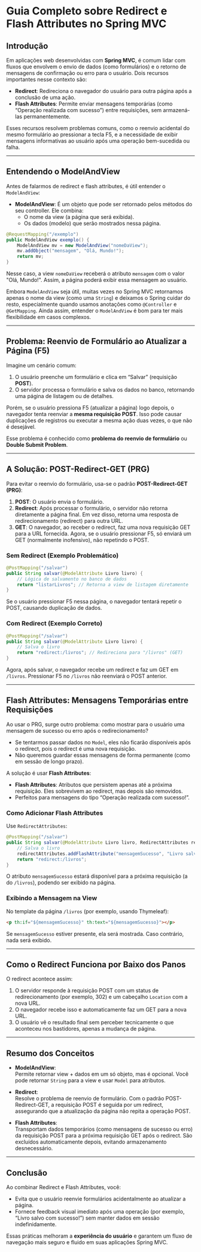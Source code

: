 # Guia Completo sobre Redirect e Flash Attributes no Spring MVC

## Introdução

Em aplicações web desenvolvidas com **Spring MVC**, é comum lidar com fluxos que envolvem o envio de dados (como formulários) e o retorno de mensagens de confirmação ou erro para o usuário. Dois recursos importantes nesse contexto são:

- **Redirect**: Redireciona o navegador do usuário para outra página após a conclusão de uma ação.
- **Flash Attributes**: Permite enviar mensagens temporárias (como “Operação realizada com sucesso”) entre requisições, sem armazená-las permanentemente.

Esses recursos resolvem problemas comuns, como o reenvio acidental do mesmo formulário ao pressionar a tecla F5, e a necessidade de exibir mensagens informativas ao usuário após uma operação bem-sucedida ou falha.

---

## Entendendo o ModelAndView

Antes de falarmos de redirect e flash attributes, é útil entender o `ModelAndView`:

- **ModelAndView**: É um objeto que pode ser retornado pelos métodos do seu controller. Ele combina:
  - O nome da view (a página que será exibida).
  - Os dados (modelo) que serão mostrados nessa página.

```java
@RequestMapping("/exemplo")
public ModelAndView exemplo() {
    ModelAndView mv = new ModelAndView("nomeDaView");
    mv.addObject("mensagem", "Olá, Mundo!");
    return mv;
}
```

Nesse caso, a view `nomeDaView` receberá o atributo `mensagem` com o valor "Olá, Mundo!". Assim, a página poderá exibir essa mensagem ao usuário.

Embora `ModelAndView` seja útil, muitas vezes no Spring MVC retornamos apenas o nome da view (como uma `String`) e deixamos o Spring cuidar do resto, especialmente quando usamos anotações como `@Controller` e `@GetMapping`. Ainda assim, entender o `ModelAndView` é bom para ter mais flexibilidade em casos complexos.

---

## Problema: Reenvio de Formulário ao Atualizar a Página (F5)

Imagine um cenário comum:

1. O usuário preenche um formulário e clica em “Salvar” (requisição **POST**).
2. O servidor processa o formulário e salva os dados no banco, retornando uma página de listagem ou de detalhes.

Porém, se o usuário pressiona F5 (atualizar a página) logo depois, o navegador tenta reenviar a **mesma requisição POST**. Isso pode causar duplicações de registros ou executar a mesma ação duas vezes, o que não é desejável.

Esse problema é conhecido como **problema do reenvio de formulário** ou **Double Submit Problem**.

---

## A Solução: POST-Redirect-GET (PRG)

Para evitar o reenvio do formulário, usa-se o padrão **POST-Redirect-GET (PRG)**:

1. **POST**: O usuário envia o formulário.
2. **Redirect**: Após processar o formulário, o servidor não retorna diretamente a página final. Em vez disso, retorna uma resposta de redirecionamento (redirect) para outra URL.
3. **GET**: O navegador, ao receber o redirect, faz uma nova requisição GET para a URL fornecida. Agora, se o usuário pressionar F5, só enviará um GET (normalmente inofensivo), não repetindo o POST.

### Sem Redirect (Exemplo Problemático)

```java
@PostMapping("/salvar")
public String salvar(@ModelAttribute Livro livro) {
    // Lógica de salvamento no banco de dados
    return "listarLivros"; // Retorna a view de listagem diretamente
}
```

Se o usuário pressionar F5 nessa página, o navegador tentará repetir o POST, causando duplicação de dados.

### Com Redirect (Exemplo Correto)

```java
@PostMapping("/salvar")
public String salvar(@ModelAttribute Livro livro) {
    // Salva o livro
    return "redirect:/livros"; // Redireciona para "/livros" (GET)
}
```

Agora, após salvar, o navegador recebe um redirect e faz um GET em `/livros`. Pressionar F5 no `/livros` não reenviará o POST anterior.

---

## Flash Attributes: Mensagens Temporárias entre Requisições

Ao usar o PRG, surge outro problema: como mostrar para o usuário uma mensagem de sucesso ou erro após o redirecionamento?

- Se tentarmos passar dados no `Model`, eles não ficarão disponíveis após o redirect, pois o redirect é uma nova requisição.
- Não queremos guardar essas mensagens de forma permanente (como em sessão de longo prazo).

A solução é usar **Flash Attributes**:

- **Flash Attributes**: Atributos que persistem apenas até a próxima requisição. Eles sobrevivem ao redirect, mas depois são removidos.
- Perfeitos para mensagens do tipo “Operação realizada com sucesso!”.

### Como Adicionar Flash Attributes

Use `RedirectAttributes`:

```java
@PostMapping("/salvar")
public String salvar(@ModelAttribute Livro livro, RedirectAttributes redirectAttributes) {
    // Salva o livro
    redirectAttributes.addFlashAttribute("mensagemSucesso", "Livro salvo com sucesso!");
    return "redirect:/livros";
}
```

O atributo `mensagemSucesso` estará disponível para a próxima requisição (a do `/livros`), podendo ser exibido na página.

### Exibindo a Mensagem na View

No template da página `/livros` (por exemplo, usando Thymeleaf):

```html
<p th:if="${mensagemSucesso}" th:text="${mensagemSucesso}"></p>
```

Se `mensagemSucesso` estiver presente, ela será mostrada. Caso contrário, nada será exibido.

---

## Como o Redirect Funciona por Baixo dos Panos

O redirect acontece assim:

1. O servidor responde à requisição POST com um status de redirecionamento (por exemplo, 302) e um cabeçalho `Location` com a nova URL.
2. O navegador recebe isso e automaticamente faz um GET para a nova URL.
3. O usuário vê o resultado final sem perceber tecnicamente o que aconteceu nos bastidores, apenas a mudança de página.

---

## Resumo dos Conceitos

- **ModelAndView**:  
  Permite retornar view + dados em um só objeto, mas é opcional. Você pode retornar `String` para a view e usar `Model` para atributos.

- **Redirect**:  
  Resolve o problema de reenvio de formulário. Com o padrão POST-Redirect-GET, a requisição POST é seguida por um redirect, assegurando que a atualização da página não repita a operação POST.

- **Flash Attributes**:  
  Transportam dados temporários (como mensagens de sucesso ou erro) da requisição POST para a próxima requisição GET após o redirect. São excluídos automaticamente depois, evitando armazenamento desnecessário.

---

## Conclusão

Ao combinar Redirect e Flash Attributes, você:

- Evita que o usuário reenvie formulários acidentalmente ao atualizar a página.
- Fornece feedback visual imediato após uma operação (por exemplo, “Livro salvo com sucesso!”) sem manter dados em sessão indefinidamente.

Essas práticas melhoram a **experiência do usuário** e garantem um fluxo de navegação mais seguro e fluido em suas aplicações Spring MVC.

